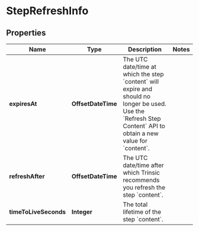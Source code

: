 

# StepRefreshInfo


## Properties

| Name | Type | Description | Notes |
|------------ | ------------- | ------------- | -------------|
|**expiresAt** | **OffsetDateTime** | The UTC date/time at which the step &#x60;content&#x60; will expire and should no longer be used.              Use the &#x60;Refresh Step Content&#x60; API to obtain a new value for &#x60;content&#x60;. |  |
|**refreshAfter** | **OffsetDateTime** | The UTC date/time after which Trinsic recommends you refresh the step &#x60;content&#x60;. |  |
|**timeToLiveSeconds** | **Integer** | The total lifetime of the step &#x60;content&#x60;. |  |



